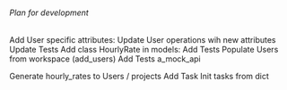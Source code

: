 ###### Plan for development
Add User specific attributes:
    Update User operations wih new attributes
    Update Tests
Add class HourlyRate in models:
    Add Tests
Populate Users from workspace (add_users)
    Add Tests
        a_mock_api

Generate hourly_rates to Users / projects
Add Task
Init tasks from dict

